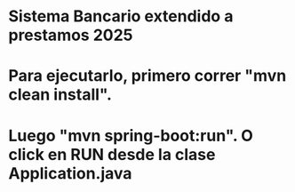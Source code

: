 # Sistema Bancario extendido a prestamos 2025
# Para ejecutarlo, primero correr "mvn clean install". 
# Luego "mvn spring-boot:run". O click en RUN desde la clase Application.java

